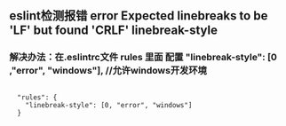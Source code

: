 ## eslint检测报错 error Expected linebreaks to be 'LF' but found 'CRLF' linebreak-style

### 解决办法：在.eslintrc文件 rules 里面 配置 "linebreak-style": [0 ,"error", "windows"], //允许windows开发环境
<pre><code>
  "rules": {
    "linebreak-style": [0, "error", "windows"]
  }
</code></pre>
